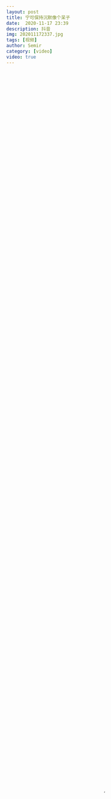 ```yaml
---
layout: post
title: 宁可保持沉默像个呆子
date:  2020-11-17 23:39
description: 抖音
img: 202011172337.jpg
tags: [视频]
author: Semir
category: [video]
video: true
---
```

<video controls loop preload="auto" poster="/assets/img/202011172337.jpg" width="100%" height="100%" src="https://oss.xnan.top/oneindex/%E5%B8%85%E5%93%A5%E8%A7%86%E9%A2%91/Semir/%E5%AE%81%E5%8F%AF%E4%BF%9D%E6%8C%81%E6%B2%89%E9%BB%98%E5%83%8F%E4%B8%AA%E5%91%86%E5%AD%90.mp4"></video>
     
